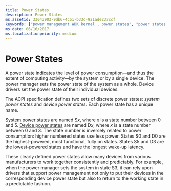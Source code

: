 ```yaml
---
title: Power States
description: Power States
ms.assetid: 33043903-9db6-4c51-b33c-921ade237ccf
keywords: ["power management WDK kernel , power states", "power states WDK kernel", "states WDK power management", "system power states WDK kernel", "device power states WDK kernel", "power consumption levels WDK kernel", "consumption levels WDK power management", "computing activity WDK power management", "physical device objects WDK power management", "PDOs WDK power management", "functional device objects WDK power management", "FDOs WDK power management", "filter DOs WDK power management"]
ms.date: 06/16/2017
ms.localizationpriority: medium
---
```


# Power States





A power state indicates the level of power consumption—and thus the extent of computing activity—by the system or by a single device. The power manager sets the power state of the system as a whole. Device drivers set the power state of their individual devices.

The ACPI specification defines two sets of discrete power states: *system power states* and *device power states*. Each power state has a unique name.

[System power states](system-power-states.md) are named S*x*, where *x* is a state number between 0 and 5. [Device power states](device-power-states.md) are named D*x*, where *x* is a state number between 0 and 3. The state number is inversely related to power consumption: higher numbered states use less power. States S0 and D0 are the highest-powered, most functional, fully on states. States S5 and D3 are the lowest-powered states and have the longest wake-up latency.

These clearly defined power states allow many devices from various manufacturers to work together consistently and predictably. For example, when the power manager sets the system in state S3, it can rely upon drivers that support power management not only to put their devices in the corresponding device power state but also to return to the working state in a predictable fashion.

 

 




